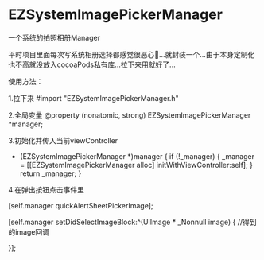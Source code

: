 # EZSystemImagePickerManager
一个系统的拍照相册Manager

平时项目里面每次写系统相册选择都感觉很恶心🤮...就封装一个...由于本身定制化也不高就没放入cocoaPods私有库...拉下来用就好了...

使用方法：

1.拉下来 #import "EZSystemImagePickerManager.h"


2.全局变量 @property (nonatomic, strong) EZSystemImagePickerManager *manager;


3.初始化并传入当前viewController
- (EZSystemImagePickerManager *)manager {
    if (!_manager) {
        _manager = [[EZSystemImagePickerManager alloc] initWithViewController:self];
    }
    return _manager;
}


4.在弹出按钮点击事件里

  [self.manager quickAlertSheetPickerImage];
  
  [self.manager setDidSelectImageBlock:^(UIImage * _Nonnull image) {
  //得到的image回调
            
   }];
